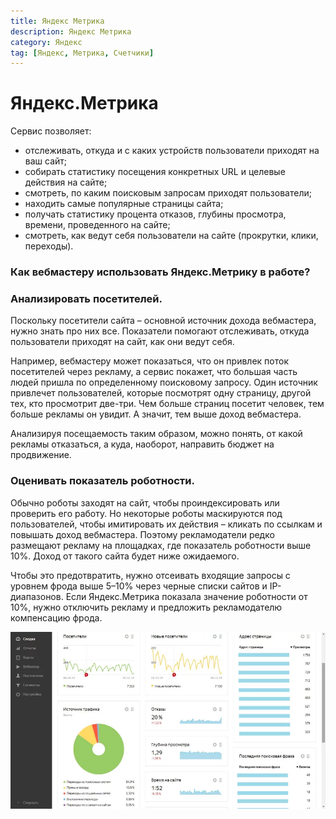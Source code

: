 ```yaml
---
title: Яндекс Метрика
description: Яндекс Метрика
category: Яндекс
tag: [Яндекс, Метрика, Счетчики]
---
```


# Яндекс.Метрика

Сервис позволяет:

* отслеживать, откуда и с каких устройств пользователи приходят на ваш сайт;
* собирать статистику посещения конкретных URL и целевые действия на сайте;
* смотреть, по каким поисковым запросам приходят пользователи;
* находить самые популярные страницы сайта;
* получать статистику процента отказов, глубины просмотра, времени, проведенного на сайте;
* смотреть, как ведут себя пользователи на сайте (прокрутки, клики, переходы).

### Как вебмастеру использовать Яндекс.Метрику в работе?

### Анализировать посетителей.

Поскольку посетители сайта – основной источник дохода вебмастера, нужно знать про них все. Показатели помогают отслеживать, откуда пользователи приходят на сайт, как они ведут себя.

Например, вебмастеру может показаться, что он привлек поток посетителей через рекламу, а сервис покажет, что большая часть людей пришла по определенному поисковому запросу. Один источник привлечет пользователей, которые посмотрят одну страницу, другой тех, кто просмотрит две-три. Чем больше страниц посетит человек, тем больше рекламы он увидит. А значит, тем выше доход вебмастера.

Анализируя посещаемость таким образом, можно понять, от какой рекламы отказаться, а куда, наоборот, направить бюджет на продвижение.

### Оценивать показатель роботности.

Обычно роботы заходят на сайт, чтобы проиндексировать или проверить его работу. Но некоторые роботы маскируются под пользователей, чтобы имитировать их действия – кликать по ссылкам и повышать доход вебмастера. Поэтому рекламодатели редко размещают рекламу на площадках, где показатель роботности выше 10%. Доход от такого сайта будет ниже ожидаемого.

Чтобы это предотвратить, нужно отсеивать входящие запросы с уровнем фрода выше 5–10% через черные списки сайтов и IP-диапазонов. Если Яндекс.Метрика показала значение роботности от 10%, нужно отключить рекламу и предложить рекламодателю компенсацию фрода.

![Картинка](./metrika1.png)
